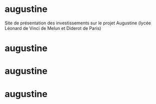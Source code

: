 augustine
=========

Site de présentation des investissements sur le projet Augustine (lycée Léonard de Vinci de Melun et Diderot de Paris)
# augustine
# augustine
# augustine
